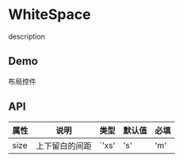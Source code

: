 # WhiteSpace

description

## Demo

布局控件

## API

| 属性 | 说明           | 类型                            | 默认值 | 必填    |
| ---- | -------------- | ------------------------------- | ------ | ------- |
| size | 上下留白的间距 | `'xs' | 's' | 'm' | 'l' | 'xl'` | `'m'`  | `false` |

